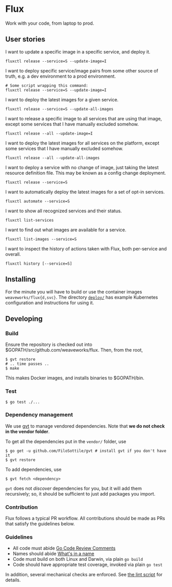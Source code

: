 # Flux

Work with your code, from laptop to prod.

## User stories

I want to update a specific image in a specific service, and deploy it.

```
fluxctl release --service=S --update-image=I
```

I want to deploy specific service/image pairs from some other source of truth, e.g. a dev environment to a prod environment.

```
# Some script wrapping this command:
fluxctl release --service=S --update-image=I
```

I want to deploy the latest images for a given service.

```
fluxctl release --service=S --update-all-images
```

I want to release a specific image to all services that are using that image, except some services that I have manually excluded somehow.

```
fluxctl release --all --update-image=I
```

I want to deploy the latest images for all services on the platform, except some services that I have manually excluded somehow.

```
fluxctl release --all --update-all-images
```

I want to deploy a service with no change of image, just taking the latest resource definition file.
This may be known as a config change deployment.

```
fluxctl release --service=S
```

I want to automatically deploy the latest images for a set of opt-in services.

```
fluxctl automate --service=S
```

I want to show all recognized services and their status.

```
fluxctl list-services
```

I want to find out what images are available for a service.

```
fluxctl list-images --service=S
```

I want to inspect the history of actions taken with Flux, both per-service and overall.

```
fluxctl history [--service=S]
```

## Installing

For the minute you will have to build or use the container images
`weaveworks/flux{d,svc}`. The directory [`deploy/`](https://github.com/weaveworks/flux/tree/master/deploy) has example Kubernetes configuration and instructions for using it.

## Developing

### Build

Ensure the repository is checked out into $GOPATH/src/github.com/weaveworks/flux.
Then, from the root,

```
$ gvt restore
# .. time passes ..
$ make
```

This makes Docker images, and installs binaries to $GOPATH/bin.

### Test

```
$ go test ./...
```

### Dependency management

We use [gvt](https://github.com/FiloSottile/gvt) to manage vendored dependencies.
Note that **we do not check in the vendor folder**.

To get all the dependencies put in the `vendor/` folder, use

```
$ go get -u github.com/FiloSottile/gvt # install gvt if you don't have it
$ gvt restore
```

To add dependencies, use

```
$ gvt fetch <dependency>
```

`gvt` does not *discover* dependencies for you, but it will add them
recursively; so, it should be sufficient to just add packages you
import.

### Contribution

Flux follows a typical PR workflow.
All contributions should be made as PRs that satisfy the guidelines below.

### Guidelines

- All code must abide [Go Code Review Comments](https://github.com/golang/go/wiki/CodeReviewComments)
- Names should abide [What's in a name](https://talks.golang.org/2014/names.slide#1)
- Code must build on both Linux and Darwin, via plain `go build`
- Code should have appropriate test coverage, invoked via plain `go test`

In addition, several mechanical checks are enforced.
See [the lint script](/lint) for details.
